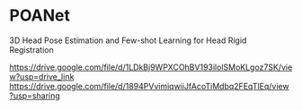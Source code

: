 # POANet
3D Head Pose Estimation and Few-shot Learning for Head Rigid Registration


https://drive.google.com/file/d/1LDkBj9WPXCOhBV193ilolSMoKLgoz7SK/view?usp=drive_link
https://drive.google.com/file/d/1894PVvimiqwiiJfAcoTiMdbq2FEqTlEq/view?usp=sharing

